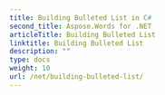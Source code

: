 ```yaml
---
title: Building Bulleted List in C#
second_title: Aspose.Words for .NET
articleTitle: Building Bulleted List
linktitle: Building Bulleted List
description: ""
type: docs
weight: 10
url: /net/building-bulleted-list/
---
```


